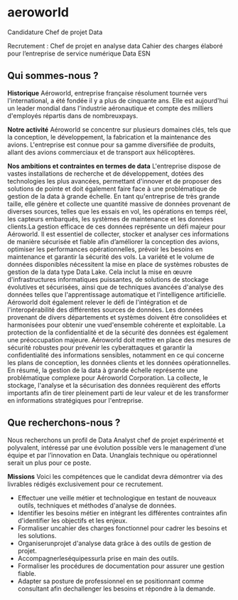# aeroworld
Candidature Chef de projet Data


Recrutement : Chef de projet en analyse data Cahier des charges élaboré pour l’entreprise de service numérique Data ESN 

## Qui sommes-nous ?

**Historique** 
Aéroworld, entreprise française résolument tournée vers l'international, a été fondée il y a plus de cinquante ans. Elle est aujourd'hui un leader mondial dans l'industrie aéronautique et compte des milliers d'employés répartis dans de nombreuxpays. 

**Notre activité** 
Aéroworld se concentre sur plusieurs domaines clés, tels que la conception, le développement, la fabrication et la maintenance des avions. L'entreprise est connue pour sa gamme diversifiée de produits, allant des avions commerciaux et de transport aux hélicoptères. 

**Nos ambitions et contraintes en termes de data** 
L'entreprise dispose de vastes installations de recherche et de développement, dotées des technologies les plus avancées, permettant d'innover et de proposer des solutions de pointe et doit également faire face à une problématique de gestion de la data à grande échelle. En tant qu'entreprise de très grande taille, elle génère et collecte une quantité massive de données provenant de diverses sources, telles que les essais en vol, les opérations en temps réel, les capteurs embarqués, les systèmes de maintenance et les données clients.La gestion efficace de ces données représente un défi majeur pour Aéroworld. Il est essentiel de collecter, stocker et analyser ces informations de manière sécurisée et fiable afin d’améliorer la conception des avions, optimiser les performances opérationnelles, prévoir les besoins en maintenance et garantir la sécurité des vols. La variété et le volume de données disponibles nécessitent la mise en place de systèmes robustes de gestion de la data type Data Lake. Cela inclut la mise en œuvre d'infrastructures informatiques puissantes, de solutions de stockage évolutives et sécurisées, ainsi que de techniques avancées d'analyse des données telles que l'apprentissage automatique et l'intelligence artificielle. Aéroworld doit également relever le défi de l'intégration et de l'interopérabilité des différentes sources de données. Les données provenant de divers départements et systèmes doivent être consolidées et harmonisées pour obtenir une vued'ensemble cohérente et exploitable. La protection de la confidentialité et de la sécurité des données est également une préoccupation majeure. Aéroworld doit mettre en place des mesures de sécurité robustes pour prévenir les cyberattaques et garantir la confidentialité des informations sensibles, notamment en ce qui concerne les plans de conception, les données clients et les données opérationnelles. En résumé, la gestion de la data à grande échelle représente une problématique complexe pour Aéroworld Corporation. La collecte, le stockage, l'analyse et la sécurisation des données requièrent des efforts importants afin de tirer pleinement parti de leur valeur et de les transformer en informations stratégiques pour l'entreprise.

## Que recherchons-nous ?

Nous recherchons un profil de Data Analyst chef de projet expérimenté et polyvalent, intéressé par une évolution possible vers le management d’une équipe et par l’innovation en Data. Unanglais technique ou opérationnel serait un plus pour ce poste.

**Missions**
Voici les compétences que le candidat devra démontrer via des livrables rédigés exclusivement pour ce recrutement. 
- Effectuer une veille métier et technologique en testant de nouveaux outils, techniques et méthodes d'analyse de données.
- Identifier les besoins métier en intégrant les différentes contraintes afin d'identifier les objectifs et les enjeux.
- Formaliser uncahier des charges fonctionnel pour cadrer les besoins et les solutions.
- Organiserunprojet d'analyse data grâce à des outils de gestion de projet.
- Accompagnerleséquipessurla prise en main des outils.
- Formaliser les procédures de documentation pour assurer une gestion fiable.
- Adapter sa posture de professionnel en se positionnant comme consultant afin dechallenger les besoins et répondre à la demande.
